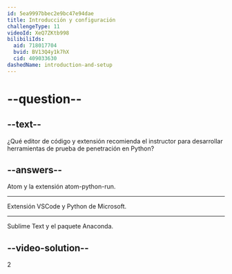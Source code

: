 ```yaml
---
id: 5ea9997bbec2e9bc47e94dae
title: Introducción y configuración
challengeType: 11
videoId: XeQ7ZKtb998
bilibiliIds:
  aid: 718017704
  bvid: BV13Q4y1k7hX
  cid: 409033630
dashedName: introduction-and-setup
---
```


# --question--

## --text--

¿Qué editor de código y extensión recomienda el instructor para desarrollar herramientas de prueba de penetración en Python?

## --answers--

Atom y la extensión atom-python-run.

---

Extensión VSCode y Python de Microsoft.

---

Sublime Text y el paquete Anaconda.

## --video-solution--

2

